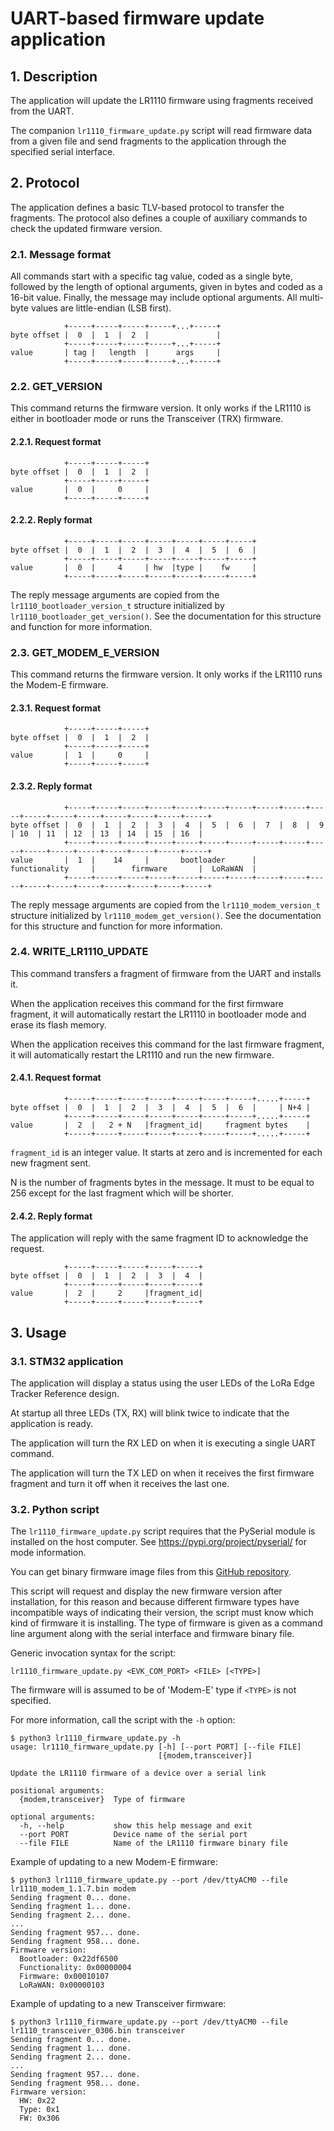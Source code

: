 # UART-based firmware update application 

## 1. Description

The application will update the LR1110 firmware using fragments received from the UART.

The companion `lr1110_firmware_update.py` script will read firmware data from a given file and send fragments to the application through the specified serial interface.

## 2. Protocol

The application defines a basic TLV-based protocol to transfer the fragments. The protocol also defines a couple of auxiliary commands to check the updated firmware version.

### 2.1. Message format

All commands start with a specific tag value, coded as a single byte, followed by the length of optional arguments, given in bytes and coded as a 16-bit value. Finally, the message may include optional arguments. All multi-byte values are little-endian (LSB first).

```
            +-----+-----+-----+-----+...+-----+
byte offset |  0  |  1  |  2  |               |
            +-----+-----+-----+-----+...+-----+
value       | tag |   length  |      args     |
            +-----+-----+-----+-----+...+-----+
```

### 2.2. GET_VERSION

This command returns the firmware version. It only works if the LR1110 is either in bootloader mode or runs the Transceiver (TRX) firmware.

#### 2.2.1. Request format

```
            +-----+-----+-----+
byte offset |  0  |  1  |  2  |
            +-----+-----+-----+
value       |  0  |     0     |
            +-----+-----+-----+
```

#### 2.2.2. Reply format

```
            +-----+-----+-----+-----+-----+-----+-----+
byte offset |  0  |  1  |  2  |  3  |  4  |  5  |  6  |
            +-----+-----+-----+-----+-----+-----+-----+
value       |  0  |     4     | hw  |type |    fw     |
            +-----+-----+-----+-----+-----+-----+-----+
```

The reply message arguments are copied from the `lr1110_bootloader_version_t` structure initialized by `lr1110_bootloader_get_version()`. See the documentation for this structure and function for more information.

### 2.3. GET_MODEM_E_VERSION

This command returns the firmware version. It only works if the LR1110 runs the Modem-E firmware.

#### 2.3.1. Request format

```
            +-----+-----+-----+
byte offset |  0  |  1  |  2  |
            +-----+-----+-----+
value       |  1  |     0     |
            +-----+-----+-----+
```

#### 2.3.2. Reply format

```
            +-----+-----+-----+-----+-----+-----+-----+-----+-----+-----+-----+-----+-----+-----+-----+-----+-----+
byte offset |  0  |  1  |  2  |  3  |  4  |  5  |  6  |  7  |  8  |  9  | 10  | 11  | 12  | 13  | 14  | 15  | 16  |
            +-----+-----+-----+-----+-----+-----+-----+-----+-----+-----+-----+-----+-----+-----+-----+-----+-----+
value       |  1  |    14     |       bootloader      |     functionality     |        firmware       |  LoRaWAN  |
            +-----+-----+-----+-----+-----+-----+-----+-----+-----+-----+-----+-----+-----+-----+-----+-----+-----+
```

The reply message arguments are copied from the `lr1110_modem_version_t` structure initialized by `lr1110_modem_get_version()`. See the documentation for this structure and function for more information.

### 2.4. WRITE_LR1110_UPDATE

This command transfers a fragment of firmware from the UART and installs it.

When the application receives this command for the first firmware fragment, it will automatically restart the LR1110 in bootloader mode and erase its flash memory.

When the application receives this command for the last firmware fragment, it will automatically restart the LR1110 and run the new firmware.

#### 2.4.1. Request format

```
            +-----+-----+-----+-----+-----+-----+-----+.....+-----+
byte offset |  0  |  1  |  2  |  3  |  4  |  5  |  6  |     | N+4 |
            +-----+-----+-----+-----+-----+-----+-----+.....+-----+
value       |  2  |   2 + N   |fragment_id|     fragment bytes    |
            +-----+-----+-----+-----+-----+-----+-----+.....+-----+
```

`fragment_id` is an integer value. It starts at zero and is incremented for each new fragment sent.

N is the number of fragments bytes in the message. It must to be equal to 256 except for the last fragment which will be shorter.

#### 2.4.2. Reply format

The application will reply with the same fragment ID to acknowledge the request.

```
            +-----+-----+-----+-----+-----+
byte offset |  0  |  1  |  2  |  3  |  4  |
            +-----+-----+-----+-----+-----+
value       |  2  |     2     |fragment_id|
            +-----+-----+-----+-----+-----+
```

## 3. Usage

### 3.1. STM32 application

The application will display a status using the user LEDs of the LoRa Edge Tracker Reference design.

At startup all three LEDs (TX, RX) will blink twice to indicate that the application is ready.

The application will turn the RX LED on when it is executing a single UART command.

The application will turn the TX LED on when it receives the first firmware fragment and turn it off when it receives the last one.

### 3.2. Python script

The `lr1110_firmware_update.py` script requires that the PySerial module is installed on the host computer. See https://pypi.org/project/pyserial/ for mode information.

You can get binary firmware image files from this [GitHub repository](https://github.com/Lora-net/radio_firmware_images/tree/master/lr1110).

This script will request and display the new firmware version after installation, for this reason and because different firmware types have incompatible ways of indicating their version, the script must know which kind of firmware it is installing. The type of firmware is given as a command line argument along with the serial interface and firmware binary file.

Generic invocation syntax for the script:

```
lr1110_firmware_update.py <EVK_COM_PORT> <FILE> [<TYPE>]
```

The firmware will is assumed to be of 'Modem-E' type if `<TYPE>` is not specified.

For more information, call the script with the `-h` option:

```
$ python3 lr1110_firmware_update.py -h
usage: lr1110_firmware_update.py [-h] [--port PORT] [--file FILE]
                                 [{modem,transceiver}]

Update the LR1110 firmware of a device over a serial link

positional arguments:
  {modem,transceiver}  Type of firmware

optional arguments:
  -h, --help           show this help message and exit
  --port PORT          Device name of the serial port
  --file FILE          Name of the LR1110 firmware binary file
```


Example of updating to a new Modem-E firmware:

```
$ python3 lr1110_firmware_update.py --port /dev/ttyACM0 --file lr1110_modem_1.1.7.bin modem
Sending fragment 0... done.
Sending fragment 1... done.
Sending fragment 2... done.
...
Sending fragment 957... done.
Sending fragment 958... done.
Firmware version:
  Bootloader: 0x22df6500
  Functionality: 0x00000004
  Firmware: 0x00010107
  LoRaWAN: 0x00000103
```

Example of updating to a new Transceiver firmware:

```
$ python3 lr1110_firmware_update.py --port /dev/ttyACM0 --file lr1110_transceiver_0306.bin transceiver
Sending fragment 0... done.
Sending fragment 1... done.
Sending fragment 2... done.
...
Sending fragment 957... done.
Sending fragment 958... done.
Firmware version:
  HW: 0x22
  Type: 0x1
  FW: 0x306
```
